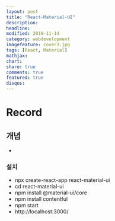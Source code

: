 ```yaml
---
layout: post
title: "React-Material-UI"
description: 
headline: 
modified: 2019-11-14
category: webdevelopment
imagefeature: cover3.jpg
tags: [React, Material]
mathjax: 
chart: 
share: true
comments: true
featured: true
disqus:
---
```


# Record
## 개념
- 

### 설치
- npx create-react-app react-material-ui
- cd react-material-ui
- npm install @material-ui/core
- npm install contentful
- npm start
- http://localhost:3000/
